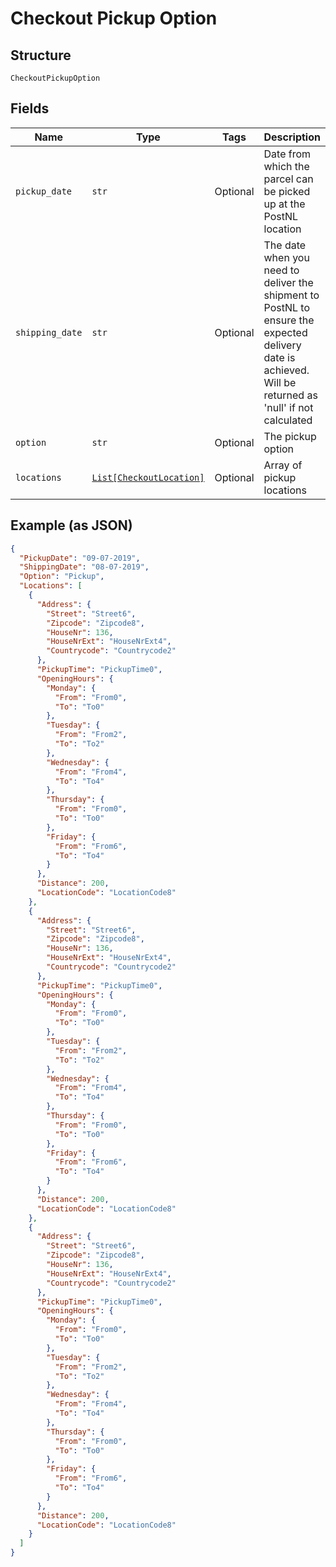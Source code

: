 
# Checkout Pickup Option

## Structure

`CheckoutPickupOption`

## Fields

| Name | Type | Tags | Description |
|  --- | --- | --- | --- |
| `pickup_date` | `str` | Optional | Date from which the parcel can be picked up at the PostNL location |
| `shipping_date` | `str` | Optional | The date when you need to deliver the shipment to PostNL to ensure the expected delivery date is achieved. Will be returned as 'null' if not calculated |
| `option` | `str` | Optional | The pickup option |
| `locations` | [`List[CheckoutLocation]`](../../doc/models/checkout-location.md) | Optional | Array of pickup locations |

## Example (as JSON)

```json
{
  "PickupDate": "09-07-2019",
  "ShippingDate": "08-07-2019",
  "Option": "Pickup",
  "Locations": [
    {
      "Address": {
        "Street": "Street6",
        "Zipcode": "Zipcode8",
        "HouseNr": 136,
        "HouseNrExt": "HouseNrExt4",
        "Countrycode": "Countrycode2"
      },
      "PickupTime": "PickupTime0",
      "OpeningHours": {
        "Monday": {
          "From": "From0",
          "To": "To0"
        },
        "Tuesday": {
          "From": "From2",
          "To": "To2"
        },
        "Wednesday": {
          "From": "From4",
          "To": "To4"
        },
        "Thursday": {
          "From": "From0",
          "To": "To0"
        },
        "Friday": {
          "From": "From6",
          "To": "To4"
        }
      },
      "Distance": 200,
      "LocationCode": "LocationCode8"
    },
    {
      "Address": {
        "Street": "Street6",
        "Zipcode": "Zipcode8",
        "HouseNr": 136,
        "HouseNrExt": "HouseNrExt4",
        "Countrycode": "Countrycode2"
      },
      "PickupTime": "PickupTime0",
      "OpeningHours": {
        "Monday": {
          "From": "From0",
          "To": "To0"
        },
        "Tuesday": {
          "From": "From2",
          "To": "To2"
        },
        "Wednesday": {
          "From": "From4",
          "To": "To4"
        },
        "Thursday": {
          "From": "From0",
          "To": "To0"
        },
        "Friday": {
          "From": "From6",
          "To": "To4"
        }
      },
      "Distance": 200,
      "LocationCode": "LocationCode8"
    },
    {
      "Address": {
        "Street": "Street6",
        "Zipcode": "Zipcode8",
        "HouseNr": 136,
        "HouseNrExt": "HouseNrExt4",
        "Countrycode": "Countrycode2"
      },
      "PickupTime": "PickupTime0",
      "OpeningHours": {
        "Monday": {
          "From": "From0",
          "To": "To0"
        },
        "Tuesday": {
          "From": "From2",
          "To": "To2"
        },
        "Wednesday": {
          "From": "From4",
          "To": "To4"
        },
        "Thursday": {
          "From": "From0",
          "To": "To0"
        },
        "Friday": {
          "From": "From6",
          "To": "To4"
        }
      },
      "Distance": 200,
      "LocationCode": "LocationCode8"
    }
  ]
}
```

